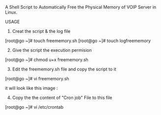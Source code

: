 A Shell Script to Automatically Free the Physical Memory of VOIP Server in Linux.

USAGE

1) Creat the script & the log file

[root@go ~]# touch freememory.sh
[root@go ~]# touch logfreememory

2) Give the script the execution permision

[root@go ~]# chmod u+x freememory.sh

3) Edit the freememory.sh file and copy the script to it 

[root@go ~]# vi freememory.sh

it will look like this image :



4) Copy the the content of "Cron job" File to  this file 

[root@go ~]# vi /etc/crontab

